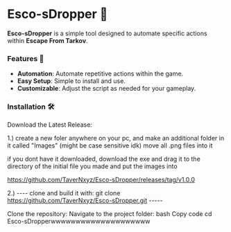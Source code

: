 # Esco-sDropper 🚀

**Esco-sDropper** is a simple tool designed to automate specific actions within **Escape From Tarkov**.

### Features 🌟
- **Automation**: Automate repetitive actions within the game.  
- **Easy Setup**: Simple to install and use.  
- **Customizable**: Adjust the script as needed for your gameplay.

### Installation 🛠️
Download the Latest Release:

1.) create a new foler anywhere on your pc, and make an additional folder in
it called "Images" (might be case sensitive idk) move all .png files into it

if you dont have it downloaded, download the exe and drag it to the directory of the initial
file you made and put the images into

https://github.com/TaverNxyz/Esco-sDropper/releases/tag/v1.0.0



2.) ----    clone and build it with:  git clone https://github.com/TaverNxyz/Esco-sDropper.git   -----

   Clone the repository:
Navigate to the project folder:
bash
Copy code
cd Esco-sDropperwwwwwwwwwwwwwwwwwwww
